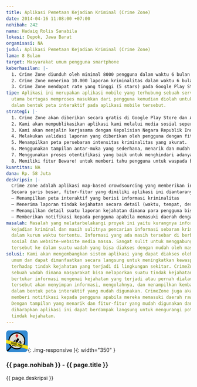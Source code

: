 ```yaml
---
title: Aplikasi Pemetaan Kejadian Kriminal (Crime Zone)
date: 2014-04-16 11:08:00 +07:00
nohibah: 242
nama: Hadaiq Rolis Sanabila
lokasi: Depok, Jawa Barat
organisasi: NA
judul: Aplikasi Pemetaan Kejadian Kriminal (Crime Zone)
lama: 8 Bulan
target: Masyarakat umum pengguna smartphone
keberhasilan: |-
  1. Crime Zone diunduh oleh minimal 8000 pengguna dalam waktu 6 bulan setelah peluncuran.
  2. Crime Zone menerima 10.000 laporan kriminalitas dalam waktu 6 bulan setelah peluncuran.
  3. Crime Zone mendapat rate yang tinggi (5 stars) pada Google Play Store dan Apple App Store
tipe: Aplikasi ini merupakan aplikasi mobile yang terhubung sebuah server utama. Server
  utama bertugas memproses masukkan dari pengguna kemudian diolah untuk ditampilkan
  dalam bentuk peta interaktif pada aplikasi mobile tersebut.
strategi: |-
  1. Crime Zone akan diberikan secara gratis di Google Play Store dan Apple App Store (bisa diunduh gratis)
  2. Kami akan mempublikasikan aplikasi kami melalui media sosial seperti Facebook dan Twitter.
  3. Kami akan menjalin kerjasama dengan Kepolisian Negara Republik Indonesia dalam rangka penyebaran aplikasi kami ke masyarakat.
  4. Melakukan validasi laporan yang diberikan oleh pengguna dengan fitur “trust rating”. Pengguna lain bisa melihat suatu laporan dan memberikan rating berdasarkan tingkat kepercayaannya pada laporan tersebut. Laporan dengan nilai “trust” yang besar memiliki tingkat validasi yang lebih baik.
  5. Menampilkan peta persebaran intensitas kriminalitas yang akurat.
  6. Menggunakan tampilan antar-muka yang sederhana, menarik dan mudah digunakan.
  7. Menggunakan proses otentifikasi yang baik untuk menghindari adanya akun palsu.
  8. Memiliki fitur Beware! untuk memberi tahu pengguna untuk waspada bila memasuki daerah yang rawan kejahatan.
kuantitas: NA
dana: Rp. 58 Juta
deskripsi: |-
  Crime Zone adalah aplikasi map-based crowdsourcing yang memberikan informasi kepada pengguna mengenai tingkat kriminalitas di suatu tempat dalam bentuk peta interaktif. Informasi interaktif yang diberikan di peta diolah dari laporan-laporan tindak kejahatan yang di-sampaikan oleh masyarakat selaku pengguna Crime Zone itu sendiri. Aplikasi ini dapat menjadi media bagi masyarakat untuk saling berbagi informasi kejahatan serta berbagi kewaspadaan dan meningkatkan awareness masyarakat terhadap potensi tindak kejahatan.
  Secara garis besar, fitur-fitur yang dimiliki aplikasi ini diantaranya:
  – Menampilkan peta interaktif yang berisi informasi kriminalitas
  – Menerima laporan tindak kejahatan secara detail (waktu, tempat, deskripsi)
  – Menampilkan detail suatu laporan kejahatan dimana para pengguna bisa saling berinteraksi
  – Memberikan notifikasi kepada pengguna apabila memasuki daerah dengan tingkat kriminalitas tinggi
masalah: Masalah yang melatarbelakangi proyek ini yaitu kurangnya informasi mengenai
  kejadian kriminal dan masih sulitnya pencarian informasi sebaran kriminal yang terjadi
  dalam kurun waktu tertentu. Informasi yang ada masih tersebar di berbagai media
  sosial dan website-website media massa. Sangat sulit untuk menggabungkan data-data
  tersebut ke dalam suatu wadah yang bisa diakses dengan mudah oleh masyarakat.
solusi: Kami akan mengembangkan sistem aplikasi yang dapat diakses oleh masyarakat
  umum dan dapat dimanfaatkan secara langsung untuk meningkatkan kewaspadaan masyarakat
  terhadap tindak kejahatan yang terjadi di lingkungan sekitar. CrimeZone akan menjadi
  sebuah wadah dimana masyarakat bisa melaporkan suatu tindak kejahatan dan saling
  bertukar informasi mengenai kejahatan yang terjadi atau pernah dialaminya. Sistem
  tersebut akan menyimpan informasi, mengolahnya, dan menampilkan kembali kepada masyarakat
  dalam bentuk peta interaktif yang mudah digunakan. CrimeZone juga akan secara langsung
  memberi notifikasi kepada pengguna apabila mereka memasuki daerah rawan kejahatan.
  Dengan tampilan yang menarik dan fitur-fitur yang mudah digunakan dan dipahami,
  diharapkan aplikasi ini dapat berdampak langsung untuk mengurangi potensi terjadinya
  tindak kejahatan.
---
```


![242](/static/img/hibahcms/242.png){: .img-responsive }{: width="350" }

### {{ page.nohibah }} - {{ page.title }}

{{ page.deskripsi }}
